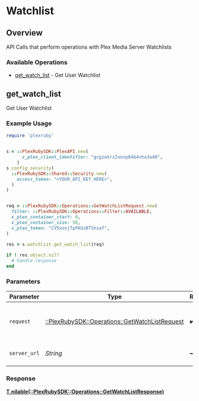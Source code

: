 # Watchlist

## Overview

API Calls that perform operations with Plex Media Server Watchlists


### Available Operations

* [get_watch_list](#get_watch_list) - Get User Watchlist

## get_watch_list

Get User Watchlist

### Example Usage

```ruby
require 'plexruby'


s = ::PlexRubySDK::PlexAPI.new(
      x_plex_client_identifier: "gcgzw5rz2xovp84b4vha3a40",
    )
s.config_security(
  ::PlexRubySDK::Shared::Security.new(
    access_token: "<YOUR_API_KEY_HERE>",
  )
)


req = ::PlexRubySDK::Operations::GetWatchListRequest.new(
  filter: ::PlexRubySDK::Operations::Filter::AVAILABLE,
  x_plex_container_start: 0,
  x_plex_container_size: 50,
  x_plex_token: "CV5xoxjTpFKUzBTShsaf",
)
    
res = s.watchlist.get_watch_list(req)

if ! res.object.nil?
  # handle response
end

```

### Parameters

| Parameter                                                                                        | Type                                                                                             | Required                                                                                         | Description                                                                                      |
| ------------------------------------------------------------------------------------------------ | ------------------------------------------------------------------------------------------------ | ------------------------------------------------------------------------------------------------ | ------------------------------------------------------------------------------------------------ |
| `request`                                                                                        | [::PlexRubySDK::Operations::GetWatchListRequest](../../models/operations/getwatchlistrequest.md) | :heavy_check_mark:                                                                               | The request object to use for the request.                                                       |
| `server_url`                                                                                     | *String*                                                                                         | :heavy_minus_sign:                                                                               | An optional server URL to use.                                                                   |

### Response

**[T.nilable(::PlexRubySDK::Operations::GetWatchListResponse)](../../models/operations/getwatchlistresponse.md)**


